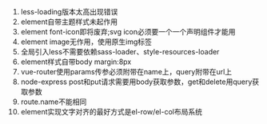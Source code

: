 1. less-loading版本太高出现错误
2. element自带主题样式未起作用
3. element font-icon即将废弃;svg icon必须要一个一个声明组件才能用
4. element image无作用，使用原生img标签
5. 全局引入less不需要依赖sass-loader、style-resources-loader
6. element样式自带body margin:8px
7. vue-router使用params传参必须附带在name上，query附带在url上
8. node-express post和put请求需要用body获取参数，get和delete用query获取参数
9. route.name不能相同
10. element实现文字对齐的最好方式是el-row/el-col布局系统
